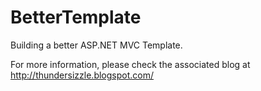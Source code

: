 BetterTemplate
==============

Building a better ASP.NET MVC Template.

For more information, please check the associated blog at http://thundersizzle.blogspot.com/
